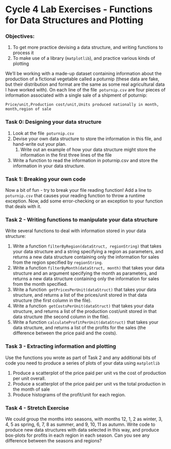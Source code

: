 # Cycle 4 Lab Exercises - Functions for Data Structures and Plotting

### Objectives:

1. To get more practice devising a data structure, and writing functions to process it
2. To make use of a library (`matplotlib`), and practice various kinds of plotting

We’ll be working with a made-up dataset containing information about the production of a fictional vegetable called a poturnip (these data are fake, but their distribution and format are the same as some real agricultural data I have worked with). On each line of the file` poturnip.csv` are four pieces of information associated with a single sale of a shipment of poturnip:

```
Price/unit,Production cost/unit,Units produced nationally in month, month,region of sale
```

### Task 0: Designing your data structure

1. Look at the file` poturnip.csv`
2. Devise your own data structure to store the information in this file, and hand-write out your plan.
    1. Write out an example of how your data structure might store the information in the first three lines of the file
3. Write a function to read the information in poturnip.csv and store the information in your data structure.  

### Task 1: Breaking your own code
Now a bit of fun - try to break your file reading function!  Add a line to `poturnip.csv` that causes your reading function to throw a runtime exception.  Now, add some error-checking or an exception to your function that deals with it.

### Task 2 - Writing functions to manipulate your data structure

Write several functions to deal with information stored in your data structure:



1. Write a function `filterByRegion(dataStruct, regionString)` that takes your data structure and a string specifying a region as parameters, and returns a new data structure containing only the information for sales from the region specified by `regionString`.
2. Write a function `filterByMonth(dataStruct, month)` that takes your data structure and an argument specifying the month as parameters, and returns a new data structure containing only the information for sales from the month specified.
3. Write a function` getPricesPerUnit(dataStruct)` that takes your data structure, and returns a list of the prices/unit stored in that data structure (the first column in the file).
4. Write a function` getCostsPerUnit(dataStruct)` that takes your data structure, and returns a list of the production cost/unit stored in that data structure (the second column in the file).
5. Write a function `calculateProfitPerUnit(dataStruct)` that takes your data structure, and returns a list of the profits for the sales (the difference between the price paid and the costs).

### Task 3 - Extracting information and plotting

Use the functions you wrote as part of Task 2 and any additional bits of code you need to produce a series of plots of your data using `matplotlib`

1. Produce a scatterplot of the price paid per unit vs the cost of production per unit overall.  
2. Produce a scatterplot of the price paid per unit vs the total production in the month of sale
3. Produce histograms of the profit/unit for each region.  

### Task 4 - Stretch Exercise

We could group the months into seasons, with months 12, 1, 2 as winter, 3, 4, 5 as spring, 6, 7, 8 as summer, and 9, 10, 11 as autumn.  Write code to produce new data structures with data selected in this way, and produce box-plots for profits in each region in each season.  Can you see any difference between the seasons and regions?  